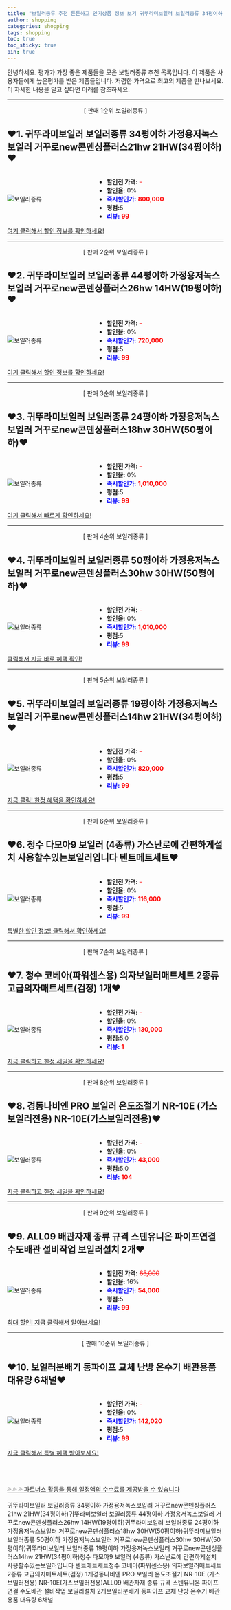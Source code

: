 ```yaml
---
title: "보일러종류 추천 튼튼하고 인기상품 정보 보기 귀뚜라미보일러 보일러종류 34평이하 가정용저녹스보일러 거꾸로new콘덴싱플러스21hw"
author: shopping
categories: shopping
tags: shopping
toc: true
toc_sticky: true
pin: true
---
```

안녕하세요. 평가가 가장 좋은 제품들을 모은 보일러종류 추천 목록입니다. 이 제품은 사용자들에게 높은평가를 받은 제품들입니다. 저렴한 가격으로 최고의 제품을 만나보세요. 더 자세한 내용을 알고 싶다면 아래를 참조하세요.

---
<p class="toplist" style="margin: 0 auto; display: block; width: fit-content;">[ 판매 1순위 보일러종류 ]</p>

<h2><strong>❤️1. 귀뚜라미보일러 보일러종류 34평이하 가정용저녹스보일러 거꾸로new콘덴싱플러스21hw 21HW(34평이하)❤️</strong></h2>

<div style="display: flex; align-items: center;">
    <div style="flex: 0.4;">
        <img src="https://thumbnail9.coupangcdn.com/thumbnails/remote/230x230ex/image/vendor_inventory/1e3f/665b951529896db36d33d2a3870457628ef3f879a7a04c1032ab75630d92.jpg" alt="보일러종류" style="max-width: 100%;">
    </div>
    <div style="flex: 0.6; margin-left: 10px;">
        <ul>
            <li><strong>할인전 가격:</strong> <del style="color: red;">-</del></li>
            <li><strong>할인율:</strong> 0%</li>
            <li><span style='color:blue'><strong>즉시할인가:</strong></span> <span style='color:red'><strong>800,000</strong></span></li>
            <li><strong>평점:</strong>5</li>
            <li><span style='color:blue'><strong>리뷰:</strong></span> <span style='color:red'><strong>99</strong></span></li>
        </ul>
    </div>
</div>
<div class="center">
    <a href="https://William4Davisa.github.io?lptag=AF9450613&subid=githubio&pageKey=7662415035&traceid=V0-153&itemId=20417591134&vendorItemId=87499343284" class="myButton">
        여기 클릭해서 할인 정보를 확인하세요!
    </a>
</div>


---
<p class="toplist" style="margin: 0 auto; display: block; width: fit-content;">[ 판매 2순위 보일러종류 ]</p>

<h2><strong>❤️2. 귀뚜라미보일러 보일러종류 44평이하 가정용저녹스보일러 거꾸로new콘덴싱플러스26hw 14HW(19평이하)❤️</strong></h2>

<div style="display: flex; align-items: center;">
    <div style="flex: 0.4;">
        <img src="https://thumbnail9.coupangcdn.com/thumbnails/remote/230x230ex/image/vendor_inventory/ce1a/9686c923585edf66b08c2cc68e3bb92739dfbc71b81df4f711b013fc755a.jpg" alt="보일러종류" style="max-width: 100%;">
    </div>
    <div style="flex: 0.6; margin-left: 10px;">
        <ul>
            <li><strong>할인전 가격:</strong> <del style="color: red;">-</del></li>
            <li><strong>할인율:</strong> 0%</li>
            <li><span style='color:blue'><strong>즉시할인가:</strong></span> <span style='color:red'><strong>720,000</strong></span></li>
            <li><strong>평점:</strong>5</li>
            <li><span style='color:blue'><strong>리뷰:</strong></span> <span style='color:red'><strong>99</strong></span></li>
        </ul>
    </div>
</div>
<div class="center">
    <a href="https://William4Davisa.github.io?lptag=AF9450613&subid=githubio&pageKey=7662414968&traceid=V0-153&itemId=20417590825&vendorItemId=87499343058" class="myButton">
        여기 클릭해서 할인 정보를 확인하세요!
    </a>
</div>


---
<p class="toplist" style="margin: 0 auto; display: block; width: fit-content;">[ 판매 3순위 보일러종류 ]</p>

<h2><strong>❤️3. 귀뚜라미보일러 보일러종류 24평이하 가정용저녹스보일러 거꾸로new콘덴싱플러스18hw 30HW(50평이하)❤️</strong></h2>

<div style="display: flex; align-items: center;">
    <div style="flex: 0.4;">
        <img src="https://thumbnail9.coupangcdn.com/thumbnails/remote/230x230ex/image/vendor_inventory/ce1a/9686c923585edf66b08c2cc68e3bb92739dfbc71b81df4f711b013fc755a.jpg" alt="보일러종류" style="max-width: 100%;">
    </div>
    <div style="flex: 0.6; margin-left: 10px;">
        <ul>
            <li><strong>할인전 가격:</strong> <del style="color: red;">-</del></li>
            <li><strong>할인율:</strong> 0%</li>
            <li><span style='color:blue'><strong>즉시할인가:</strong></span> <span style='color:red'><strong>1,010,000</strong></span></li>
            <li><strong>평점:</strong>5</li>
            <li><span style='color:blue'><strong>리뷰:</strong></span> <span style='color:red'><strong>99</strong></span></li>
        </ul>
    </div>
</div>
<div class="center">
    <a href="https://William4Davisa.github.io?lptag=AF9450613&subid=githubio&pageKey=7662415306&traceid=V0-153&itemId=20417592757&vendorItemId=87499344717" class="myButton">
        여기 클릭해서 빠르게 확인하세요!
    </a>
</div>


---
<p class="toplist" style="margin: 0 auto; display: block; width: fit-content;">[ 판매 4순위 보일러종류 ]</p>

<h2><strong>❤️4. 귀뚜라미보일러 보일러종류 50평이하 가정용저녹스보일러 거꾸로new콘덴싱플러스30hw 30HW(50평이하)❤️</strong></h2>

<div style="display: flex; align-items: center;">
    <div style="flex: 0.4;">
        <img src="https://thumbnail9.coupangcdn.com/thumbnails/remote/230x230ex/image/vendor_inventory/ce1a/9686c923585edf66b08c2cc68e3bb92739dfbc71b81df4f711b013fc755a.jpg" alt="보일러종류" style="max-width: 100%;">
    </div>
    <div style="flex: 0.6; margin-left: 10px;">
        <ul>
            <li><strong>할인전 가격:</strong> <del style="color: red;">-</del></li>
            <li><strong>할인율:</strong> 0%</li>
            <li><span style='color:blue'><strong>즉시할인가:</strong></span> <span style='color:red'><strong>1,010,000</strong></span></li>
            <li><strong>평점:</strong>5</li>
            <li><span style='color:blue'><strong>리뷰:</strong></span> <span style='color:red'><strong>99</strong></span></li>
        </ul>
    </div>
</div>
<div class="center">
    <a href="https://William4Davisa.github.io?lptag=AF9450613&subid=githubio&pageKey=7662415304&traceid=V0-153&itemId=20417592729&vendorItemId=87499344609" class="myButton">
        클릭해서 지금 바로 혜택 확인!
    </a>
</div>


---
<p class="toplist" style="margin: 0 auto; display: block; width: fit-content;">[ 판매 5순위 보일러종류 ]</p>

<h2><strong>❤️5. 귀뚜라미보일러 보일러종류 19평이하 가정용저녹스보일러 거꾸로new콘덴싱플러스14hw 21HW(34평이하)❤️</strong></h2>

<div style="display: flex; align-items: center;">
    <div style="flex: 0.4;">
        <img src="https://thumbnail9.coupangcdn.com/thumbnails/remote/230x230ex/image/vendor_inventory/ce1a/9686c923585edf66b08c2cc68e3bb92739dfbc71b81df4f711b013fc755a.jpg" alt="보일러종류" style="max-width: 100%;">
    </div>
    <div style="flex: 0.6; margin-left: 10px;">
        <ul>
            <li><strong>할인전 가격:</strong> <del style="color: red;">-</del></li>
            <li><strong>할인율:</strong> 0%</li>
            <li><span style='color:blue'><strong>즉시할인가:</strong></span> <span style='color:red'><strong>820,000</strong></span></li>
            <li><strong>평점:</strong>5</li>
            <li><span style='color:blue'><strong>리뷰:</strong></span> <span style='color:red'><strong>99</strong></span></li>
        </ul>
    </div>
</div>
<div class="center">
    <a href="https://William4Davisa.github.io?lptag=AF9450613&subid=githubio&pageKey=7662414970&traceid=V0-153&itemId=20417590816&vendorItemId=87499342974" class="myButton">
        지금 클릭! 한정 혜택을 확인하세요!
    </a>
</div>


---
<p class="toplist" style="margin: 0 auto; display: block; width: fit-content;">[ 판매 6순위 보일러종류 ]</p>

<h2><strong>❤️6. 청수 다모아9 보일러 (4종류) 가스난로에 간편하게설치 사용할수있는보일러입니다 텐트메트세트❤️</strong></h2>

<div style="display: flex; align-items: center;">
    <div style="flex: 0.4;">
        <img src="https://thumbnail8.coupangcdn.com/thumbnails/remote/230x230ex/image/vendor_inventory/1215/30795a99476b5bec8492cbe09a180ca1721f1c6ef628667a401ad7e6bb52.jpeg" alt="보일러종류" style="max-width: 100%;">
    </div>
    <div style="flex: 0.6; margin-left: 10px;">
        <ul>
            <li><strong>할인전 가격:</strong> <del style="color: red;">-</del></li>
            <li><strong>할인율:</strong> 0%</li>
            <li><span style='color:blue'><strong>즉시할인가:</strong></span> <span style='color:red'><strong>116,000</strong></span></li>
            <li><strong>평점:</strong>5</li>
            <li><span style='color:blue'><strong>리뷰:</strong></span> <span style='color:red'><strong>99</strong></span></li>
        </ul>
    </div>
</div>
<div class="center">
    <a href="https://William4Davisa.github.io?lptag=AF9450613&subid=githubio&pageKey=7655251545&traceid=V0-153&itemId=20379623473&vendorItemId=87516272214" class="myButton">
        특별한 할인 정보! 클릭해서 확인하세요!
    </a>
</div>


---
<p class="toplist" style="margin: 0 auto; display: block; width: fit-content;">[ 판매 7순위 보일러종류 ]</p>

<h2><strong>❤️7. 청수 코베아(파워센스용) 의자보일러매트세트 2종류 고급의자매트세트(검정) 1개❤️</strong></h2>

<div style="display: flex; align-items: center;">
    <div style="flex: 0.4;">
        <img src="https://thumbnail7.coupangcdn.com/thumbnails/remote/230x230ex/image/vendor_inventory/89a9/e6d3bf94d7986822a630a6b97f7e4e847d26a14a8ed70baffe9a57057867.jpg" alt="보일러종류" style="max-width: 100%;">
    </div>
    <div style="flex: 0.6; margin-left: 10px;">
        <ul>
            <li><strong>할인전 가격:</strong> <del style="color: red;">-</del></li>
            <li><strong>할인율:</strong> 0%</li>
            <li><span style='color:blue'><strong>즉시할인가:</strong></span> <span style='color:red'><strong>130,000</strong></span></li>
            <li><strong>평점:</strong>5.0</li>
            <li><span style='color:blue'><strong>리뷰:</strong></span> <span style='color:red'><strong>1</strong></span></li>
        </ul>
    </div>
</div>
<div class="center">
    <a href="https://William4Davisa.github.io?lptag=AF9450613&subid=githubio&pageKey=7660603832&traceid=V0-153&itemId=20408030276&vendorItemId=87490152982" class="myButton">
        지금 클릭하고 한정 세일을 확인하세요!
    </a>
</div>


---
<p class="toplist" style="margin: 0 auto; display: block; width: fit-content;">[ 판매 8순위 보일러종류 ]</p>

<h2><strong>❤️8. 경동나비엔 PRO 보일러 온도조절기 NR-10E (가스보일러전용) NR-10E(가스보일러전용)❤️</strong></h2>

<div style="display: flex; align-items: center;">
    <div style="flex: 0.4;">
        <img src="https://thumbnail8.coupangcdn.com/thumbnails/remote/230x230ex/image/vendor_inventory/8725/7ee0a4da0f1306046c710cec63134bf5e3a3a9667172ed8bde9f54d5ee9a.jpg" alt="보일러종류" style="max-width: 100%;">
    </div>
    <div style="flex: 0.6; margin-left: 10px;">
        <ul>
            <li><strong>할인전 가격:</strong> <del style="color: red;">-</del></li>
            <li><strong>할인율:</strong> 0%</li>
            <li><span style='color:blue'><strong>즉시할인가:</strong></span> <span style='color:red'><strong>43,000</strong></span></li>
            <li><strong>평점:</strong>5.0</li>
            <li><span style='color:blue'><strong>리뷰:</strong></span> <span style='color:red'><strong>104</strong></span></li>
        </ul>
    </div>
</div>
<div class="center">
    <a href="https://William4Davisa.github.io?lptag=AF9450613&subid=githubio&pageKey=1065547592&traceid=V0-153&itemId=2012032676&vendorItemId=89455714793" class="myButton">
        지금 클릭하고 한정 세일을 확인하세요!
    </a>
</div>


---
<p class="toplist" style="margin: 0 auto; display: block; width: fit-content;">[ 판매 9순위 보일러종류 ]</p>

<h2><strong>❤️9. ALL09 배관자재 종류 규격 스텐유니온 파이프연결 수도배관 설비작업 보일러설치 2개❤️</strong></h2>

<div style="display: flex; align-items: center;">
    <div style="flex: 0.4;">
        <img src="https://thumbnail10.coupangcdn.com/thumbnails/remote/230x230ex/image/vendor_inventory/53fd/af065866dbec8cb8060a6b7ebecafa676a2d16a6103d9f4797ff98e97ede.jpg" alt="보일러종류" style="max-width: 100%;">
    </div>
    <div style="flex: 0.6; margin-left: 10px;">
        <ul>
            <li><strong>할인전 가격:</strong> <del style="color: red;">65,000</del></li>
            <li><strong>할인율:</strong> 16%</li>
            <li><span style='color:blue'><strong>즉시할인가:</strong></span> <span style='color:red'><strong>54,000</strong></span></li>
            <li><strong>평점:</strong>5</li>
            <li><span style='color:blue'><strong>리뷰:</strong></span> <span style='color:red'><strong>99</strong></span></li>
        </ul>
    </div>
</div>
<div class="center">
    <a href="https://William4Davisa.github.io?lptag=AF9450613&subid=githubio&pageKey=8213702632&traceid=V0-153&itemId=23585151287&vendorItemId=90611034939" class="myButton">
        최대 할인! 지금 클릭해서 알아보세요!
    </a>
</div>


---
<p class="toplist" style="margin: 0 auto; display: block; width: fit-content;">[ 판매 10순위 보일러종류 ]</p>

<h2><strong>❤️10. 보일러분배기 동파이프 교체 난방 온수기 배관용품 대유량 6채널❤️</strong></h2>

<div style="display: flex; align-items: center;">
    <div style="flex: 0.4;">
        <img src="https://thumbnail9.coupangcdn.com/thumbnails/remote/230x230ex/image/vendor_inventory/d200/2f7ddc2f2d91491a52571b0c5f770fd8dbcac6cb1ece8cf6e31bb96b6ede.jpg" alt="보일러종류" style="max-width: 100%;">
    </div>
    <div style="flex: 0.6; margin-left: 10px;">
        <ul>
            <li><strong>할인전 가격:</strong> <del style="color: red;">-</del></li>
            <li><strong>할인율:</strong> 0%</li>
            <li><span style='color:blue'><strong>즉시할인가:</strong></span> <span style='color:red'><strong>142,020</strong></span></li>
            <li><strong>평점:</strong>5</li>
            <li><span style='color:blue'><strong>리뷰:</strong></span> <span style='color:red'><strong>99</strong></span></li>
        </ul>
    </div>
</div>
<div class="center">
    <a href="https://William4Davisa.github.io?lptag=AF9450613&subid=githubio&pageKey=6242774713&traceid=V0-153&itemId=12611165080&vendorItemId=85003171673" class="myButton">
        지금 클릭해서 특별 혜택 받아보세요!
    </a>
</div>

<br><br><br>[💦 💦 💦 파트너스 활동을 통해 일정액의 수수료를 제공받을 수 있습니다](https://link.coupang.com/a/bcpT2c)<br><br>귀뚜라미보일러 보일러종류 34평이하 가정용저녹스보일러 거꾸로new콘덴싱플러스21hw 21HW(34평이하)귀뚜라미보일러 보일러종류 44평이하 가정용저녹스보일러 거꾸로new콘덴싱플러스26hw 14HW(19평이하)귀뚜라미보일러 보일러종류 24평이하 가정용저녹스보일러 거꾸로new콘덴싱플러스18hw 30HW(50평이하)귀뚜라미보일러 보일러종류 50평이하 가정용저녹스보일러 거꾸로new콘덴싱플러스30hw 30HW(50평이하)귀뚜라미보일러 보일러종류 19평이하 가정용저녹스보일러 거꾸로new콘덴싱플러스14hw 21HW(34평이하)청수 다모아9 보일러 (4종류) 가스난로에 간편하게설치 사용할수있는보일러입니다 텐트메트세트청수 코베아(파워센스용) 의자보일러매트세트 2종류 고급의자매트세트(검정) 1개경동나비엔 PRO 보일러 온도조절기 NR-10E (가스보일러전용) NR-10E(가스보일러전용)ALL09 배관자재 종류 규격 스텐유니온 파이프연결 수도배관 설비작업 보일러설치 2개보일러분배기 동파이프 교체 난방 온수기 배관용품 대유량 6채널